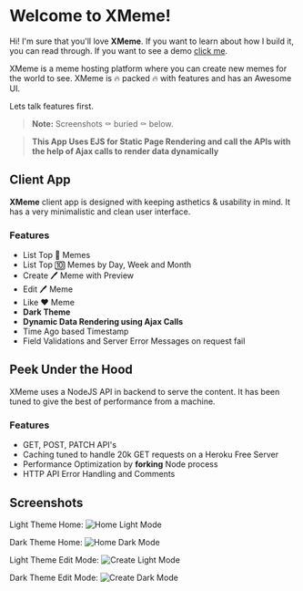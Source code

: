 # Welcome to XMeme!

Hi! I'm sure that you'll love **XMeme**. If you want to learn about how I build it, you can read through. If you want to see a demo [click me](https://xmeme-sajag.herokuapp.com). 

XMeme is a meme hosting platform where you can create new memes for the world to see. XMeme is 🔥 packed 🔥 with features and has an Awesome UI.

Lets talk features first. 

> **Note:** Screenshots ⚰️ buried ⚰️ below.

> **This App Uses EJS for Static Page Rendering and call the APIs with the help of Ajax calls to render data dynamically**

## Client App

**XMeme** client app is designed with keeping asthetics & usability in mind. It has a very minimalistic and clean user interface.

### Features
 - List Top 💯 Memes
 - List Top 🔟 Memes by Day, Week and Month
 - Create 🖊️ Meme with Preview
 - Edit 🖊️ Meme
 - Like ❤️ Meme
 - **Dark Theme**
 - **Dynamic Data Rendering using Ajax Calls**
 - Time Ago based Timestamp
 - Field Validations and Server Error Messages on request fail

## Peek Under the Hood

XMeme uses a NodeJS API in backend to serve the content. It has been tuned to give the best of performance from a machine. 

### Features

 - GET, POST, PATCH API's
 - Caching tuned to handle 20k GET requests on a Heroku Free Server
 - Performance Optimization by **forking** Node process
 - HTTP API Error Handling and Comments

## Screenshots

Light Theme Home:
![Home Light Mode](https://i.ibb.co/GFSfsKW/image.png)

Dark Theme Home:
![Home Dark Mode](https://i.ibb.co/1Kq1n7W/image.png)

Light Theme Edit Mode:
![Create Light Mode](https://i.ibb.co/wcLQK3J/image.png)

Dark Theme Edit Mode:
![Create Dark Mode](https://i.ibb.co/ZTTf6fV/image.png)
